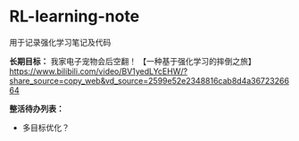 # RL-learning-note
用于记录强化学习笔记及代码

**长期目标：**
我家电子宠物会后空翻！
【一种基于强化学习的摔倒之旅】 https://www.bilibili.com/video/BV1yedLYcEHW/?share_source=copy_web&vd_source=2599e52e2348816cab8d4a3672326664

**整活待办列表：**
- 多目标优化？
